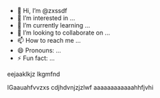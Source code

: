 - 👋 Hi, I’m @zxssdf
- 👀 I’m interested in ...
- 🌱 I’m currently learning ...
- 💞️ I’m looking to collaborate on ...
- 📫 How to reach me ...
- 😄 Pronouns: ...
- ⚡ Fun fact: ...

<!---
zxssdf/zxssdf is a ✨ special ✨ repository because its `README.md` (this file) appears on your GitHub profile.
You can click the Preview link to take a look at your changes.
---> eejaaklkjz lkgmfnd
IGaauahfvvzxs cdjhdvnjzjzlwf
aaaaaaaaaaaahhfjvhi
